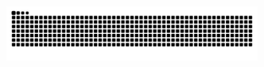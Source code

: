 <br/>

<!-- github contribution grid svg start -->
<div align="center">
    <img alt="github contribution grid svg" src="https://raw.githubusercontent.com/montasim/montasim/output/github-contribution-grid-snake.svg">
</div>
<!-- github contribution grid svg end -->

<br/>
<br/>